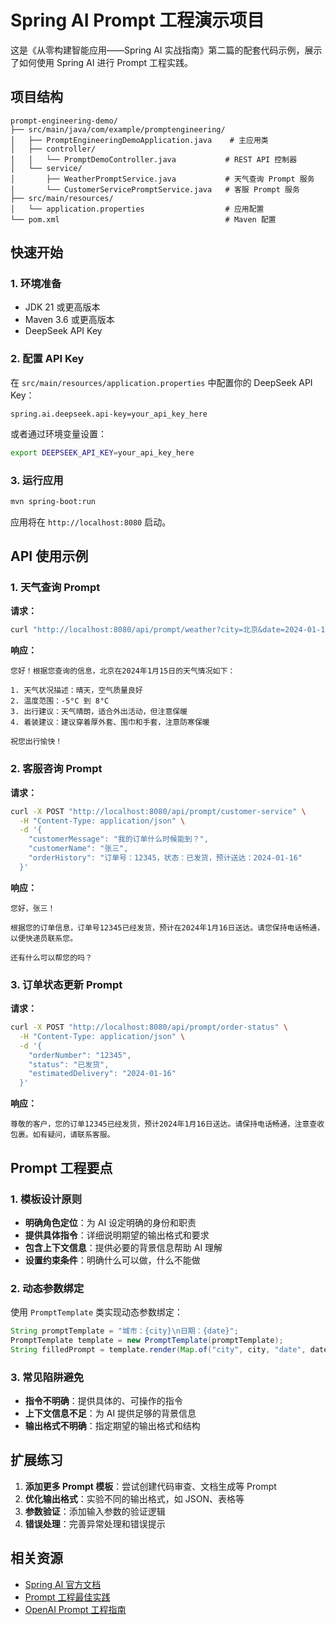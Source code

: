 # Spring AI Prompt 工程演示项目

这是《从零构建智能应用——Spring AI 实战指南》第二篇的配套代码示例，展示了如何使用 Spring AI 进行 Prompt 工程实践。

## 项目结构

```
prompt-engineering-demo/
├── src/main/java/com/example/promptengineering/
│   ├── PromptEngineeringDemoApplication.java    # 主应用类
│   ├── controller/
│   │   └── PromptDemoController.java           # REST API 控制器
│   └── service/
│       ├── WeatherPromptService.java           # 天气查询 Prompt 服务
│       └── CustomerServicePromptService.java   # 客服 Prompt 服务
├── src/main/resources/
│   └── application.properties                  # 应用配置
└── pom.xml                                     # Maven 配置
```

## 快速开始

### 1. 环境准备

- JDK 21 或更高版本
- Maven 3.6 或更高版本
- DeepSeek API Key

### 2. 配置 API Key

在 `src/main/resources/application.properties` 中配置你的 DeepSeek API Key：

```properties
spring.ai.deepseek.api-key=your_api_key_here
```

或者通过环境变量设置：

```bash
export DEEPSEEK_API_KEY=your_api_key_here
```

### 3. 运行应用

```bash
mvn spring-boot:run
```

应用将在 `http://localhost:8080` 启动。

## API 使用示例

### 1. 天气查询 Prompt

**请求：**
```bash
curl "http://localhost:8080/api/prompt/weather?city=北京&date=2024-01-15"
```

**响应：**
```
您好！根据您查询的信息，北京在2024年1月15日的天气情况如下：

1. 天气状况描述：晴天，空气质量良好
2. 温度范围：-5°C 到 8°C
3. 出行建议：天气晴朗，适合外出活动，但注意保暖
4. 着装建议：建议穿着厚外套、围巾和手套，注意防寒保暖

祝您出行愉快！
```

### 2. 客服咨询 Prompt

**请求：**
```bash
curl -X POST "http://localhost:8080/api/prompt/customer-service" \
  -H "Content-Type: application/json" \
  -d '{
    "customerMessage": "我的订单什么时候能到？",
    "customerName": "张三",
    "orderHistory": "订单号：12345，状态：已发货，预计送达：2024-01-16"
  }'
```

**响应：**
```
您好，张三！

根据您的订单信息，订单号12345已经发货，预计在2024年1月16日送达。请您保持电话畅通，以便快递员联系您。

还有什么可以帮您的吗？
```

### 3. 订单状态更新 Prompt

**请求：**
```bash
curl -X POST "http://localhost:8080/api/prompt/order-status" \
  -H "Content-Type: application/json" \
  -d '{
    "orderNumber": "12345",
    "status": "已发货",
    "estimatedDelivery": "2024-01-16"
  }'
```

**响应：**
```
尊敬的客户，您的订单12345已经发货，预计2024年1月16日送达。请保持电话畅通，注意查收包裹。如有疑问，请联系客服。
```

## Prompt 工程要点

### 1. 模板设计原则

- **明确角色定位**：为 AI 设定明确的身份和职责
- **提供具体指令**：详细说明期望的输出格式和要求
- **包含上下文信息**：提供必要的背景信息帮助 AI 理解
- **设置约束条件**：明确什么可以做，什么不能做

### 2. 动态参数绑定

使用 `PromptTemplate` 类实现动态参数绑定：

```java
String promptTemplate = "城市：{city}\n日期：{date}";
PromptTemplate template = new PromptTemplate(promptTemplate);
String filledPrompt = template.render(Map.of("city", city, "date", date));
```

### 3. 常见陷阱避免

- **指令不明确**：提供具体的、可操作的指令
- **上下文信息不足**：为 AI 提供足够的背景信息
- **输出格式不明确**：指定期望的输出格式和结构

## 扩展练习

1. **添加更多 Prompt 模板**：尝试创建代码审查、文档生成等 Prompt
2. **优化输出格式**：实验不同的输出格式，如 JSON、表格等
3. **参数验证**：添加输入参数的验证逻辑
4. **错误处理**：完善异常处理和错误提示

## 相关资源

- [Spring AI 官方文档](https://docs.spring.io/spring-ai/reference/)
- [Prompt 工程最佳实践](https://www.promptingguide.ai/)
- [OpenAI Prompt 工程指南](https://platform.openai.com/docs/guides/prompt-engineering) 